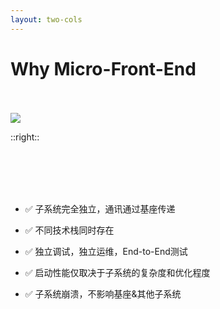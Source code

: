 ```yaml
---
layout: two-cols
---
```


# Why Micro-Front-End

<br>
<br>
<img class="w-90 h-85 center" src="https://swearer23.github.io/micro-frontends/ressources/diagrams/organisational/verticals-headline.png"/>

::right::

<br>
<br>
<br>
<br>

<v-click>

- ✅ 子系统完全独立，通讯通过基座传递

- ✅ 不同技术栈同时存在

- ✅ 独立调试，独立运维，End-to-End测试

- ✅ 启动性能仅取决于子系统的复杂度和优化程度

- ✅ 子系统崩溃，不影响基座&其他子系统

</v-click>

<style>
.footnotes-sep {
  @apply mt-20 opacity-10;
}
.footnotes {
  @apply text-sm opacity-75;
}
.footnote-backref {
  display: none;
}
.slidev-layout.two-columns {
  background-color: #dcdcdc;
  color: #1b1b1b;
}
</style>
<!--
字体小些
-->